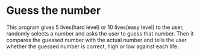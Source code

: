 # Guess the number
This program gives 5 lives(hard level) or 10 lives(easy level) to the user, randomly selects a number and asks the user to guess that number. Then it compares the
guessed number with the actual number and tells the user whether the guessed number is correct, high or low against each life.
